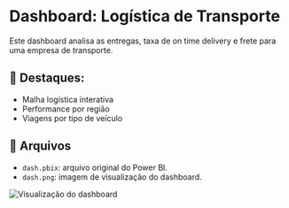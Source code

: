 # Dashboard: Logística de Transporte

Este dashboard analisa as entregas, taxa de on time delivery e frete para uma empresa de transporte.

## 📌 Destaques:
- Malha logística interativa
- Performance por região
- Viagens por tipo de veículo


## 📁 Arquivos
- `dash.pbix`: arquivo original do Power BI.
- `dash.png`: imagem de visualização do dashboard.

![Visualização do dashboard](./dash-.png)
